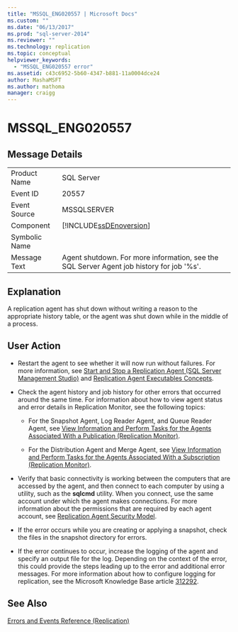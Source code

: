 ```yaml
---
title: "MSSQL_ENG020557 | Microsoft Docs"
ms.custom: ""
ms.date: "06/13/2017"
ms.prod: "sql-server-2014"
ms.reviewer: ""
ms.technology: replication
ms.topic: conceptual
helpviewer_keywords: 
  - "MSSQL_ENG020557 error"
ms.assetid: c43c6952-5b60-4347-b881-11a0004dce24
author: MashaMSFT
ms.author: mathoma
manager: craigg
---
```

# MSSQL_ENG020557
    
## Message Details  
  
|||  
|-|-|  
|Product Name|SQL Server|  
|Event ID|20557|  
|Event Source|MSSQLSERVER|  
|Component|[!INCLUDE[ssDEnoversion](../../includes/ssdenoversion-md.md)]|  
|Symbolic Name||  
|Message Text|Agent shutdown. For more information, see the SQL Server Agent job history for job '%s'.|  
  
## Explanation  
 A replication agent has shut down without writing a reason to the appropriate history table, or the agent was shut down while in the middle of a process.  
  
## User Action  
  
-   Restart the agent to see whether it will now run without failures. For more information, see [Start and Stop a Replication Agent &#40;SQL Server Management Studio&#41;](agents/start-and-stop-a-replication-agent-sql-server-management-studio.md) and [Replication Agent Executables Concepts](concepts/replication-agent-executables-concepts.md).  
  
-   Check the agent history and job history for other errors that occurred around the same time. For information about how to view agent status and error details in Replication Monitor, see the following topics:  
  
    -   For the Snapshot Agent, Log Reader Agent, and Queue Reader Agent, see [View Information and Perform Tasks for the Agents Associated With a Publication &#40;Replication Monitor&#41;](monitor/view-information-and-perform-tasks-for-publication-agents.md).  
  
    -   For the Distribution Agent and Merge Agent, see [View Information and Perform Tasks for the Agents Associated With a Subscription &#40;Replication Monitor&#41;](monitor/view-information-and-perform-tasks-for-subscription-agents.md).  
  
-   Verify that basic connectivity is working between the computers that are accessed by the agent, and then connect to each computer by using a utility, such as the **sqlcmd** utility. When you connect, use the same account under which the agent makes connections. For more information about the permissions that are required by each agent account, see [Replication Agent Security Model](security/replication-agent-security-model.md).  
  
-   If the error occurs while you are creating or applying a snapshot, check the files in the snapshot directory for errors.  
  
-   If the error continues to occur, increase the logging of the agent and specify an output file for the log. Depending on the context of the error, this could provide the steps leading up to the error and additional error messages. For more information about how to configure logging for replication, see the Microsoft Knowledge Base article [312292](http://support.microsoft.com/kb/312292).  
  
## See Also  
 [Errors and Events Reference &#40;Replication&#41;](errors-and-events-reference-replication.md)  
  
  
